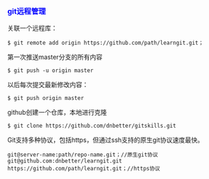 ### <div style="color:blue">git远程管理</div>
关联一个远程库：

	$ git remote add origin https://github.com/path/learngit.git；
第一次推送master分支的所有内容

	$ git push -u origin master
以后每次提交最新修改内容：

	$ git push origin master
github创建一个仓库，本地进行克隆

	$ git clone https://github.com/dnbetter/gitskills.git
Git支持多种协议，包括https，但通过ssh支持的原生git协议速度最快。

	git@server-name:path/repo-name.git；//原生git协议
	git@github.com:dnbetter/learngit.git
	https://github.com/path/learngit.git；//https协议
